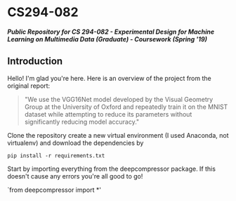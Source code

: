 # CS294-082
***Public Repository for CS 294-082 - Experimental Design for Machine Learning on Multimedia Data (Graduate) - Coursework (Spring '19)***

## Introduction
Hello! I'm glad you're here. Here is an overview of the project from the original report:

> "We use the VGG16Net model developed by the Visual Geometry Group at the University of Oxford and repeatedly train it on the MNIST          dataset while attempting to reduce its parameters without significantly reducing model accuracy."

Clone the repository create a new virtual environment (I used Anaconda, not virtualenv) and download the dependencies by

`pip install -r requirements.txt`

Start by importing everything from the deepcompressor package. If this doesn't cause any errors you're all good to go!

`from deepcompressor import *'
 
